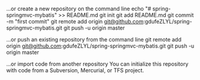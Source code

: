 …or create a new repository on the command line
echo "# spring-springmvc-mybatis" >> README.md
git init
git add README.md
git commit -m "first commit"
git remote add origin git@github.com:gdufeZLYL/spring-springmvc-mybatis.git
git push -u origin master

…or push an existing repository from the command line
git remote add origin git@github.com:gdufeZLYL/spring-springmvc-mybatis.git
git push -u origin master

…or import code from another repository
You can initialize this repository with code from a Subversion, Mercurial, or TFS project.